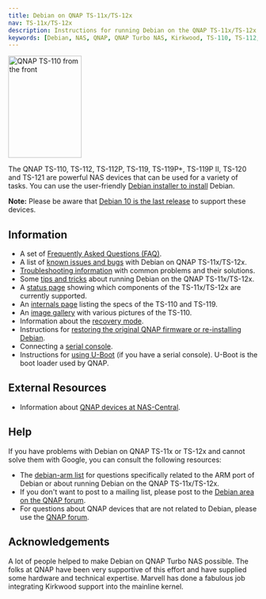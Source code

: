```yaml
---
title: Debian on QNAP TS-11x/TS-12x
nav: TS-11x/TS-12x
description: Instructions for running Debian on the QNAP TS-11x/TS-12x
keywords: [Debian, NAS, QNAP, QNAP Turbo NAS, Kirkwood, TS-110, TS-112, TS-112P, TS-119, TS-119P+, TS-119P II]
---
```


<div class="right">
<img src = "images/r_qnap_ts110.jpg" class="border" alt="QNAP TS-110 from the front" width="148" height="206" />
</div>

The QNAP TS-110, TS-112, TS-112P, TS-119, TS-119P+, TS-119P II, TS-120 and TS-121 are powerful NAS
devices that can be used for a variety of tasks.  You can use the
user-friendly <a href = "install/">Debian installer to install</a> Debian.

<b>Note:</b> Please be aware that <a href="upgrade">Debian 10 is the last
release</a> to support these devices.

<h2>Information</h2>

<ul>

<li>A set of <a href = "faq/">Frequently Asked Questions (FAQ)</a>.</li>

<li>A list of <a href = "known-issues/">known issues and bugs</a> with
Debian on QNAP TS-11x/TS-12x.</li>

<li><a href = "troubleshooting/">Troubleshooting information</a> with common
problems and their solutions.</li>

<li>Some <a href = "tips/">tips and tricks</a> about running Debian on the
QNAP TS-11x/TS-12x.</li>

<li>A <a href = "status/">status page</a> showing which components of the
TS-11x/TS-12x are currently supported.</li>

<li>An <a href = "specs/">internals page</a> listing the specs of the TS-110
and TS-119.</li>

<li>An <a href = "gallery/">image gallery</a> with various pictures of the
TS-110.</li>

<li>Information about the <a href = "recovery/">recovery mode</a>.</li>

<li>Instructions for <a href = "deinstall/">restoring the original QNAP
firmware or re-installing Debian</a>.</li>

<li>Connecting a <a href = "serial/">serial console</a>.</li>

<li>Instructions for <a href = "uboot/">using U-Boot</a> (if you have a
serial console).  U-Boot is the boot loader used by QNAP.</li>

</ul>

<h2>External Resources</h2>

<ul>

<li>Information about <a href = "http://qnap.nas-central.org/">QNAP devices
at NAS-Central</a>.</li>

</ul>

<h2>Help</h2>

If you have problems with Debian on QNAP TS-11x or TS-12x and cannot solve
them with Google, you can consult the following resources:

<ul>

<li>The <a href = "http://lists.debian.org/debian-arm/">debian-arm list</a>
for questions specifically related to the ARM port of Debian or about
running Debian on the QNAP TS-11x/TS-12x.</li>

<li>If you don't want to post to a mailing list, please post to the
<a href = "http://forum.qnap.com/viewforum.php?f=147">Debian area
on the QNAP forum</a>.</li>

<li>For questions about QNAP devices that are not related to Debian,
please use the <a href = "http://forum.qnap.com/">QNAP forum</a>.</li>

</ul>

<h2>Acknowledgements</h2>

A lot of people helped to make Debian on QNAP Turbo NAS possible.  The
folks at QNAP have been very supportive of this effort and have supplied
some hardware and technical expertise.  Marvell has done a fabulous job
integrating Kirkwood support into the mainline kernel.

